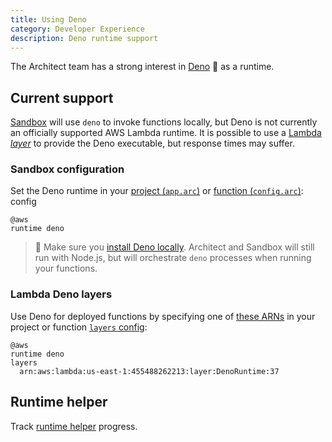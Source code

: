 ```yaml
---
title: Using Deno
category: Developer Experience
description: Deno runtime support
---
```


The Architect team has a strong interest in [Deno](https://deno.land/) 🦕 as a runtime.

## Current support

[Sandbox](../../reference/cli/sandbox) will use `deno` to invoke functions locally, but Deno is not currently an officially supported AWS Lambda runtime. It is possible to use a [Lambda _layer_](https://docs.aws.amazon.com/lambda/latest/dg/gettingstarted-concepts.html#gettingstarted-concepts-layer) to provide the Deno executable, but response times may suffer.

### Sandbox configuration

Set the Deno runtime in your [project (`app.arc`)](../../reference/project-manifest/aws) or [function (`config.arc`)](../configuration/function-config): config

```arc
@aws
runtime deno
```

> 🥇  Make sure you [install Deno locally](https://deno.land/#installation). Architect and Sandbox will still run with Node.js, but will orchestrate `deno` processes when running your functions.

### Lambda Deno layers

Use Deno for deployed functions by specifying one of [these ARNs](https://github.com/beginner-corp/begin-deno-runtime) in your project or function [`layers` config](../../reference/configuration/function-config#layers):

```arc
@aws
runtime deno
layers
  arn:aws:lambda:us-east-1:455488262213:layer:DenoRuntime:37
```

## Runtime helper

Track [runtime helper](https://github.com/architect/functions-deno) progress.
